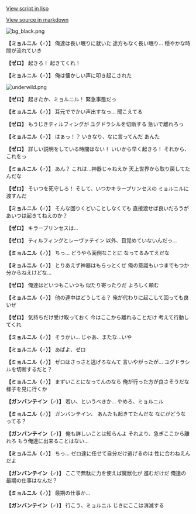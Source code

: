 [View script in lisp](../scripts/100504030.txt)

[View source in markdown](100504030.md)

![bg_black.png](../images/backgrounds/bg_black.png)

**【ミョルニル（♂）】**
俺達は長い眠りに就いた
途方もなく長い眠り…
穏やかな時間が流れていき

**【ゼロ】**
起きろ！
起きてくれ！

**【ミョルニル（♂）】**
俺は懐かしい声に叩き起こされた

![underwild.png](../images/backgrounds/underwild.png)

**【ゼロ】**
起きたか、ミョルニル！
緊急事態だっ

**【ミョルニル（♂）】**
耳元ででかい声出すなっ…
聞こえてる

**【ゼロ】**
もうじきティルフィングが
ユグドラシルを切断する
急いで離れろっ

**【ミョルニル（♂）】**
はぁっ！？
いきなり、なに言ってんだ
あんた

**【ゼロ】**
詳しい説明をしている時間はない！
いいから早く起きろ！
それから、これをっ

**【ミョルニル（♂）】**
あん？
これは…神器じゃねえか
天上世界から取り戻してたんだな

**【ゼロ】**
そいつを死守しろ！
そして、いつかキラープリンセスの
ミョルニルに渡すんだ

**【ミョルニル（♂）】**
そんな回りくどいことしなくても
直接渡せば良いだろうが
あいつは起きてねえのか？

**【ゼロ】**
キラープリンセスは…

**【ゼロ】**
ティルフィングとレーヴァテイン
以外、目覚めていないんだっ…

**【ミョルニル（♂）】**
ちっ…
どうやら面倒なことに
なってるみてえだな

**【ミョルニル（♂）】**
とりあえず神器はもらっとくぜ
俺の意識もいつまでもつか
分からねえけどな…

**【ゼロ】**
俺達はどいつもこいつも
似たり寄ったりだ
よろしく頼む

**【ミョルニル（♂）】**
他の連中はどうしてる？
俺が代わりに起こして回っても良いぜ

**【ゼロ】**
気持ちだけ受け取っておく
今はここから離れることだけ
考えて行動してくれ

**【ミョルニル（♂）】**
そうかい…
じゃあ、またな…いや

**【ミョルニル（♂）】**
あばよ、ゼロ

**【ミョルニル（♂）】**
ゼロはさっさと逃げろなんて
言いやがったが…
ユグドラシルを切断するだと？

**【ミョルニル（♂）】**
まずいことになってんのなら
俺が行った方が良さそうだな
様子を見に行くか

**【ガンバンテイン（♂）】**
若い、というべきか…
やめろ、ミョルニル

**【ミョルニル（♂）】**
ガンバンテイン、
あんたも起きてたんだな
なにがどうなってる？

**【ガンバンテイン（♂）】**
俺も詳しいことは知らんよ
それより、急ぎここから離れろ
もう俺達に出来ることはない…

**【ミョルニル（♂）】**
ちっ…
ゼロ達に任せて自分だけ逃げるのは
性に合わねえんだよ

**【ガンバンテイン（♂）】**
ここで無駄に力を使えば魔獣化が
進むだけだ
俺達の最期の仕事はなんだ？

**【ミョルニル（♂）】**
最期の仕事か…

**【ガンバンテイン（♂）】**
行こう、ミョルニル
じきにここは消滅する